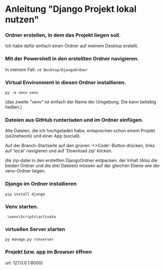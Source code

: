 # Anleitung "Django Projekt lokal nutzen"

### Ordner erstellen, in dem das Projekt liegen soll.
Ich habe dafür einfach einen Ordner auf meinem Desktop erstellt.

### Mit der Powershell in den erstellten Ordner navigieren.
In meinem Fall: 
`cd Desktop/DjangoOrdner`

### Virtual Environment in diesen Ordner installieren.
`py -m venv venv`

(das zweite "venv" ist einfach der Name der Umgebung. Die kann beliebig heißen.)

### Dateien aus GitHub runterladen und im Ordner einfügen.
Alle Dateien, die ich hochgeladen habe, entsprechen schon einem Projekt (se2network) und einer App (sociall).

Auf der Branch-Startseite auf den grünen '<>Code'-Button drücken, links auf 'local' navigieren und auf 'Download zip' klicken.

die zip-datei in den erstellten DjangoOrdner entpacken. der Inhalt (Also die beiden Ordner und die drei Dateien) müssen auf der gleichen Ebene wie der venv-Ordner liegen.

### Django im Ordner installieren
`pip install django`

### Venv starten.
`.\venv\Scripts\activate`

### virtuellen Server starten
`py manage.py runserver`

### Projekt bzw. app im Browser öffnen
url: 127.0.0.1:8000/
